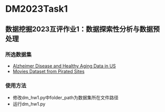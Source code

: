 # DM2023Task1
## 数据挖掘2023互评作业1：数据探索性分析与数据预处理
### 所选数据集
* [Alzheimer Disease and Healthy Aging Data in US](https://www.kaggle.com/datasets/ananthu19/alzheimer-disease-and-healthy-aging-data-in-us)
* [Movies Dataset from Pirated Sites](https://www.kaggle.com/datasets/arsalanrehman/movies-dataset-from-piracy-website)
### 使用方法
* 修改dm_hw1.py中folder_path为数据集所在文件路径
* 运行dm_hw1.py